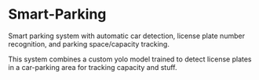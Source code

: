 # Smart-Parking
Smart parking system with automatic car detection, license plate number recognition, and parking space/capacity tracking.

This system combines a custom yolo model trained to detect license plates in a car-parking area for tracking capacity and stuff.